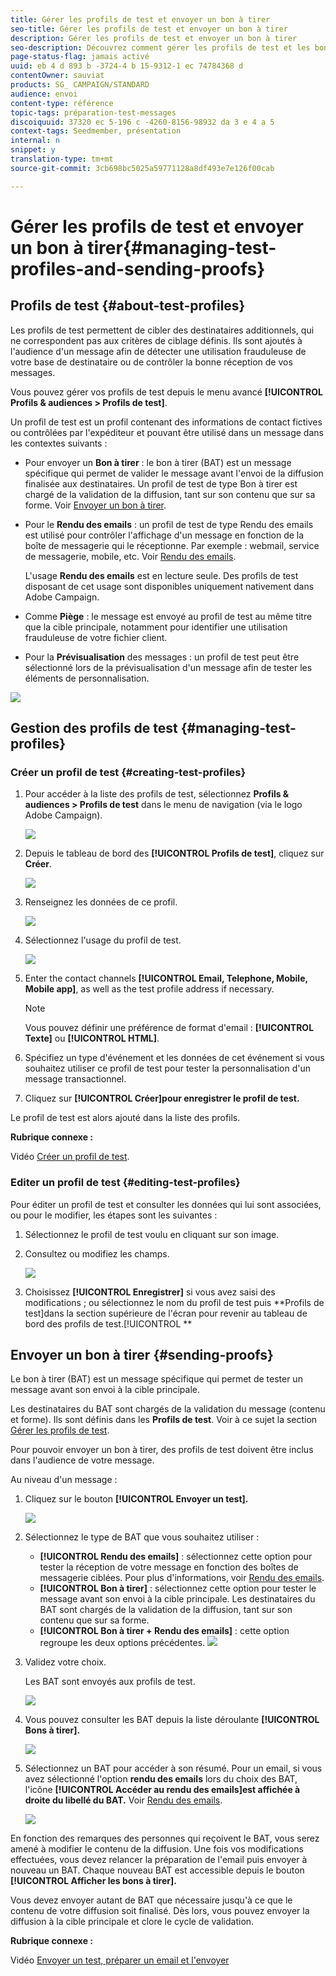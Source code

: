 ```yaml
---
title: Gérer les profils de test et envoyer un bon à tirer
seo-title: Gérer les profils de test et envoyer un bon à tirer
description: Gérer les profils de test et envoyer un bon à tirer
seo-description: Découvrez comment gérer les profils de test et les bons à tirer.
page-status-flag: jamais activé
uuid: eb 4 d 893 b -3724-4 b 15-9312-1 ec 74784368 d
contentOwner: sauviat
products: SG_ CAMPAIGN/STANDARD
audience: envoi
content-type: référence
topic-tags: préparation-test-messages
discoiquuid: 37320 ec 5-196 c -4260-8156-98932 da 3 e 4 a 5
context-tags: Seedmember, présentation
internal: n
snippet: y
translation-type: tm+mt
source-git-commit: 3cb698bc5025a59771128a8df493e7e126f00cab

---
```



# Gérer les profils de test et envoyer un bon à tirer{#managing-test-profiles-and-sending-proofs}

## Profils de test {#about-test-profiles}

Les profils de test permettent de cibler des destinataires additionnels, qui ne correspondent pas aux critères de ciblage définis. Ils sont ajoutés à l'audience d'un message afin de détecter une utilisation frauduleuse de votre base de destinataire ou de contrôler la bonne réception de vos messages.

Vous pouvez gérer vos profils de test depuis le menu avancé **[!UICONTROL Profils &amp; audiences &gt; Profils de test]**.

Un profil de test est un profil contenant des informations de contact fictives ou contrôlées par l'expéditeur et pouvant être utilisé dans un message dans les contextes suivants :

* Pour envoyer un **Bon à tirer** : le bon à tirer (BAT) est un message spécifique qui permet de valider le message avant l'envoi de la diffusion finalisée aux destinataires. Un profil de test de type Bon à tirer est chargé de la validation de la diffusion, tant sur son contenu que sur sa forme. Voir [Envoyer un bon à tirer](../../sending/using/managing-test-profiles-and-sending-proofs.md#sending-proofs).
* Pour le **Rendu des emails** : un profil de test de type Rendu des emails est utilisé pour contrôler l'affichage d'un message en fonction de la boîte de messagerie qui le réceptionne. Par exemple : webmail, service de messagerie, mobile, etc. Voir [Rendu des emails](../../sending/using/email-rendering.md).

   L'usage **Rendu des emails** est en lecture seule. Des profils de test disposant de cet usage sont disponibles uniquement nativement dans Adobe Campaign.

* Comme **Piège** : le message est envoyé au profil de test au même titre que la cible principale, notamment pour identifier une utilisation frauduleuse de votre fichier client.
* Pour la **Prévisualisation** des messages : un profil de test peut être sélectionné lors de la prévisualisation d'un message afin de tester les éléments de personnalisation.

![](assets/test_profile.png)

## Gestion des profils de test {#managing-test-profiles}

### Créer un profil de test {#creating-test-profiles}

1. Pour accéder à la liste des profils de test, sélectionnez **Profils &amp; audiences &gt; Profils de test** dans le menu de navigation (via le logo Adobe Campaign).

   ![](assets/test_profile_creation_1.png)

1. Depuis le tableau de bord des **[!UICONTROL Profils de test]**, cliquez sur **Créer**.

   ![](assets/test_profile_creation_2.png)

1. Renseignez les données de ce profil.

   ![](assets/test_profile_creation_3.png)

1. Sélectionnez l'usage du profil de test.

   ![](assets/test_profile_creation_4.png)

1. Enter the contact channels **[!UICONTROL Email, Telephone, Mobile, Mobile app]**, as well as the test profile address if necessary.

   >[!NOTE]
   >
   >Vous pouvez définir une préférence de format d'email : **[!UICONTROL Texte]** ou **[!UICONTROL HTML]**.

1. Spécifiez un type d'événement et les données de cet événement si vous souhaitez utiliser ce profil de test pour tester la personnalisation d'un message transactionnel.
1. Cliquez sur **[!UICONTROL Créer]pour enregistrer le profil de test.**

Le profil de test est alors ajouté dans la liste des profils.

**Rubrique connexe :**

Vidéo [Créer un profil de test](https://helpx.adobe.com/campaign/kt/acs/using/acs-test-profiles-feature-video-use.html).

### Editer un profil de test {#editing-test-profiles}

Pour éditer un profil de test et consulter les données qui lui sont associées, ou pour le modifier, les étapes sont les suivantes :

1. Sélectionnez le profil de test voulu en cliquant sur son image.
1. Consultez ou modifiez les champs.

   ![](assets/test_profile_edit.png)

1. Choisissez **[!UICONTROL Enregistrer]** si vous avez saisi des modifications ; ou sélectionnez le nom du profil de test puis **Profils de test]dans la section supérieure de l'écran pour revenir au tableau de bord des profils de test.[!UICONTROL **

## Envoyer un bon à tirer {#sending-proofs}

Le bon à tirer (BAT) est un message spécifique qui permet de tester un message avant son envoi à la cible principale.

Les destinataires du BAT sont chargés de la validation du message (contenu et forme). Ils sont définis dans les **Profils de test**. Voir à ce sujet la section [Gérer les profils de test](../../sending/using/managing-test-profiles-and-sending-proofs.md#managing-test-profiles).

Pour pouvoir envoyer un bon à tirer, des profils de test doivent être inclus dans l'audience de votre message.

Au niveau d'un message :

1. Cliquez sur le bouton **[!UICONTROL Envoyer un test].**

   ![](assets/bat_select.png)

1. Sélectionnez le type de BAT que vous souhaitez utiliser :

   * **[!UICONTROL Rendu des emails]** : sélectionnez cette option pour tester la réception de votre message en fonction des boîtes de messagerie ciblées. Pour plus d'informations, voir [Rendu des emails](../../sending/using/email-rendering.md).
   * **[!UICONTROL Bon à tirer]** : sélectionnez cette option pour tester le message avant son envoi à la cible principale. Les destinataires du BAT sont chargés de la validation de la diffusion, tant sur son contenu que sur sa forme.
   * **[!UICONTROL Bon à tirer + Rendu des emails]** : cette option regroupe les deux options précédentes.
   ![](assets/bat_select1.png)

1. Validez votre choix.

   Les BAT sont envoyés aux profils de test.

   ![](assets/bat_select2.png)

1. Vous pouvez consulter les BAT depuis la liste déroulante **[!UICONTROL Bons à tirer].**

   ![](assets/bat_view.png)

1. Sélectionnez un BAT pour accéder à son résumé. Pour un email, si vous avez sélectionné l'option **rendu des emails** lors du choix des BAT, l'icône **[!UICONTROL Accéder au rendu des emails]est affichée à droite du libellé du BAT.** Voir [Rendu des emails](../../sending/using/email-rendering.md).

   ![](assets/bat_view2.png)

En fonction des remarques des personnes qui reçoivent le BAT, vous serez amené à modifier le contenu de la diffusion. Une fois vos modifications effectuées, vous devez relancer la préparation de l'email puis envoyer à nouveau un BAT. Chaque nouveau BAT est accessible depuis le bouton **[!UICONTROL Afficher les bons à tirer].**

Vous devez envoyer autant de BAT que nécessaire jusqu'à ce que le contenu de votre diffusion soit finalisé. Dès lors, vous pouvez envoyer la diffusion à la cible principale et clore le cycle de validation.

**Rubrique connexe :**

Vidéo [Envoyer un test, préparer un email et l'envoyer](https://helpx.adobe.com/campaign/kt/acs/using/acs-sending-test-preparing-sending-email-feature-video-use.html)

<!-- ## Sending proofs using additional data {#sending-proofs-using-additional-data}

This section describes how to send proofs using real customer data accessible via a workflow, as opposed to using fake test profile data. This allows you to check that the variables used in the workflow are accurate and to get a view of the message that your recipients will receive.

1. Create a test profile and enable **[!UICONTROL Proof]** and **[!UICONTROL Trap]** as the intended usage. For more on this, see [Managing test profiles](../../sending/using/managing-test-profiles-and-sending-proofs.md#managing-test-profiles).

    This test profile becomes part of the targeted audience.

   >[!NOTE]
   >
   >When using a test profile as a trap, for any enriched fields in a message, the corresponding additional data is randomly picked from a real targeted profile and assigned to the trap test profile.

1. Access the marketing activity list and create a test workflow.

   See [Creating a workflow](../../automating/using/building-a-workflow.md#creating-a-workflow).

1. Drag and drop a **[!UICONTROL Query]** activity into your workflow and open it.

   The Query activity is presented in the [Query](../../automating/using/query.md) section.

1. Add additional data from a linked table. For more on this, see [Enriching data](../../automating/using/query.md#enriching-data).

1. Drag and drop an **Email delivery** activity into your workflow and open it.

   The Email delivery activity is presented in the [Email delivery](../../automating/using/email-delivery.md) section.

1. From the email message dashboard, select the test profile with trap usage that you created.

1. Add to your email content personalization fields using the additional data that you defined in the Query activity.

1. Save the email and start the workflow.

During message preparation, the target count includes the test profile that you selected.
Once the message is sent, additional data is replaced by data from a real profile.

>[!NOTE]
   >
   >Only additional data are replaced. No real profile data such as first name or last name will be used for the test profile. -->
